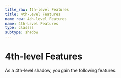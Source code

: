 ```yaml
---
title_raw: 4th-level Features
title: 4th-Level Features
name_raw: 4th-level Features
name: 4th-Level Features
type: classes
subtype: shadow
---
```


# 4th-level Features

As a 4th-level shadow, you gain the following features.
